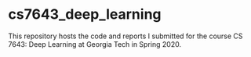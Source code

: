 # cs7643_deep_learning

This repository hosts the code and reports I submitted for the course CS 7643: Deep Learning at Georgia Tech in Spring 2020.
